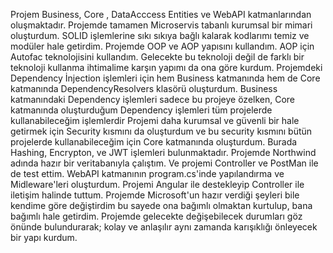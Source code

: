 Projem Business, Core , DataAcccess Entities ve WebAPI katmanlarından oluşmaktadır. Projemde tamamen Microservis tabanlı kurumsal bir mimari oluşturdum. SOLID işlemlerine sıkı sıkıya bağlı kalarak kodlarımı temiz ve modüler hale getirdim.
Projemde OOP ve AOP yapısını kullandım. AOP için Autofac teknolojisini kullandım. Gelecekte bu teknoloji değil de farklı bir teknoloji kullanma ihtimalime karşın yapımı da ona göre kurdum. 
Projemdeki Dependency İnjection işlemleri için hem Business katmanında hem de Core katmanında DependencyResolvers klasörü oluşturdum. Business katmanındaki Dependency işlemleri sadece bu projeye özelken, Core katmanında oluşturduğum Dependency işlemleri tüm projelerde kullanabileceğim işlemlerdir
Projemi daha kurumsal ve güvenli bir hale getirmek için Security kısmını da oluşturdum ve bu security kısmını bütün projelerde kullanabileceğim için Core katmanında oluşturdum. Burada Hashing, Encrypton, ve JWT işlemleri bulunmaktadır.
Projemde Northwind adında hazır bir veritabanıyla çalıştım. Ve projemi Controller ve PostMan ile de test ettim.
WebAPI katmanının program.cs'inde yapılandırma ve Midleware'leri oluşturdum.
Projemi Angular ile destekleyip Controller ile iletişim halinde tuttum.
Projemde Microsoft'un hazır verdiği şeyleri bile kendime göre değiştirdim bu sayede ona bağımlı olmaktan kurtulup, bana bağımlı hale getirdim.
Projemde gelecekte değişebilecek durumları göz önünde bulundurarak; kolay ve anlaşılır aynı zamanda karışıklığı önleyecek bir yapı kurdum.


